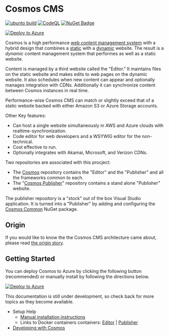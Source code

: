 # Cosmos CMS

[![ubunto build](https://github.com/CosmosSoftware/Cosmos.Cms/actions/workflows/dotnet.yml/badge.svg)](https://github.com/CosmosSoftware/Cosmos.Cms/actions/workflows/dotnet.yml) [![CodeQL](https://github.com/CosmosSoftware/Cosmos.Cms/actions/workflows/codeql-analysis.yml/badge.svg)](https://github.com/CosmosSoftware/Cosmos.Cms/actions/workflows/codeql-analysis.yml) 
[![NuGet Badge](https://buildstats.info/nuget/CDT.Cosmos.Cms.Common)](https://www.nuget.org/packages/CDT.Cosmos.Cms.Common/)

[![Deploy to Azure](https://aka.ms/deploytoazurebutton)](https://cosmos.moonrise.net/get_started/install)

Cosmos is a high performance [web content management system](https://en.wikipedia.org/wiki/Web_content_management_system) with a hybrid design that combines a [static](https://en.wikipedia.org/wiki/Static_web_page) with a [dynamic](https://en.wikipedia.org/wiki/Dynamic_web_page) website.  The result is a _dynamic_ content management system that performes as well as a static website.

Content is managed by a third website called the "Editor."  It maintains files on the static website and makes edits to web pages on the dynamic website.  It also schedules when new content can appear and optionally manages integration with CDNs.  Additionally it can synchronize content between Cosmos instances in real time.

Performance-wise Cosmos CMS can match or slightly exceed that of a static website backed with either Amazon S3 or Azure Storage accounts.
 
Other Key features:

* Can host a single website simultaneously in AWS and Azure clouds with realtime-synchronization.
* Code editor for web developers and a WSYWIG editor for the non-technical.
* Cost effective to run.
* Optionally integrates with Akamai, Microsoft, and Verizon CDNs.

Two repositories are associated with this procject:

* The [Cosmos](https://github.com/CosmosSoftware/Cosmos.Cms) repository contains the "Editor" and the "Publisher" and all the frameworks common to each.
* The "[Cosmos Publisher](https://github.com/CosmosSoftware/Cosmos.Cms.Publisher)" repository contains a stand alone "Publisher" website.

The publisher repository is a "stock" out of the box Visual Studio application. It is turned into a "Publisher" by adding and configuring the [Cosmos Common](https://www.nuget.org/packages/CDT.Cosmos.Cms.Common/) NuGet package.

## Origin

If you would like to know the the Cosmos CMS architecture came about, please read [the origin story](https://github.com/CosmosSoftware/Cosmos.Cms/blob/main/Documentation/Origin.md).

## Getting Started

You can deploy Cosmos to Azure by clicking the following button (recommended) or manually install by following the directions below.

[![Deploy to Azure](https://aka.ms/deploytoazurebutton)](/Documentation/Installation/AzureClickInstall.md)

This documentation is still under development, so check back for more topics as they become available.

* Setup Help
  * [Manual installation instructions](https://github.com/CosmosSoftware/Cosmos.Cms/blob/main/Documentation/Installation/Index.md)
  * Links to Docker containers containers: [Editor](https://hub.docker.com/repository/docker/toiyabe/cosmoseditor) | [Publisher](https://hub.docker.com/repository/docker/toiyabe/cosmospublisher)
* [Developing with Cosmos](/Documentation/DevelopingWithCosmos.md)


